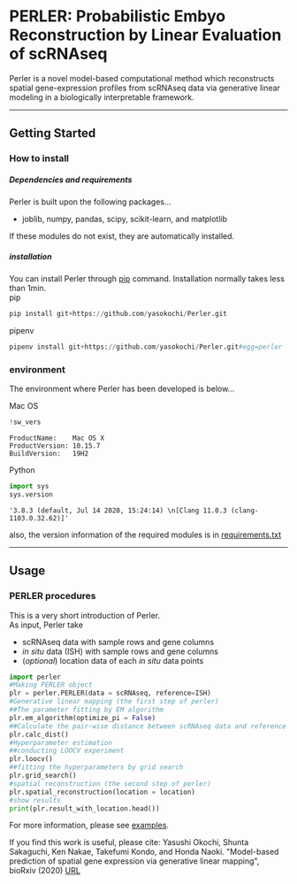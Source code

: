 # PERLER: Probabilistic Embyo Reconstruction by Linear Evaluation of scRNAseq

Perler is a novel model-based computational method which reconstructs spatial gene-expression profiles from scRNAseq data via generative linear modeling in a biologically interpretable framework.
***
## Getting Started
### How to install
##### Dependencies and requirements
Perler is built upon the following packages...
- joblib, numpy, pandas, scipy, scikit-learn, and matplotlib

If these modules do not exist, they are automatically installed.
##### installation
You can install Perler through [pip](https://pypi.org/project/pip/) command. Installation normally takes less than 1min. <br> 
pip
```python
pip install git+https://github.com/yasokochi/Perler.git
```
pipenv
```python
pipenv install git+https://github.com/yasokochi/Perler.git#egg=perler
```

### environment
The environment where Perler has been developed is below...

Mac OS
```python
!sw_vers
```

    ProductName:	Mac OS X
    ProductVersion:	10.15.7
    BuildVersion:	19H2


Python
```python
import sys
sys.version
```




    '3.8.3 (default, Jul 14 2020, 15:24:14) \n[Clang 11.0.3 (clang-1103.0.32.62)]'
also, the version information of the required modules is in [requirements.txt](requirements.txt)
***
## Usage
### PERLER procedures
This is a very short introduction of Perler.<br>
As input, Perler take

- scRNAseq data with sample rows and gene columns
- *in situ* data (ISH) with sample rows and gene columns
- (*optional*) location data of each *in situ* data points


```python
import perler
#Making PERLER object
plr = perler.PERLER(data = scRNAseq, reference=ISH)
#Generative linear mapping (the first step of perler)
##The parameter fitting by EM algorithm
plr.em_algorithm(optimize_pi = False)
##Calculate the pair-wise distance between scRNAseq data and reference data
plr.calc_dist()
#Hyperparameter estimation
##conducting LOOCV experiment
plr.loocv()
##fitting the hyperparameters by grid search
plr.grid_search()
#spatial reconstruction (the second step of perler)
plr.spatial_reconstruction(location = location)
#show results
print(plr.result_with_location.head())
```
For more information, please see [examples](examples).

If you find this work is useful, please cite: Yasushi Okochi, Shunta Sakaguchi, Ken Nakae, Takefumi Kondo, and Honda Naoki. "Model-based prediction of spatial gene expression via generative linear mapping", bioRxiv (2020) [URL](https://www.biorxiv.org/content/10.1101/2020.05.21.107847v1.full)